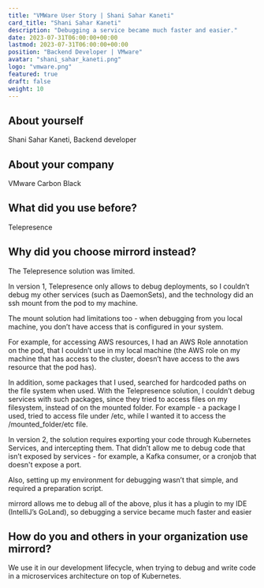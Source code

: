 ```yaml
---
title: "VMWare User Story | Shani Sahar Kaneti"
card_title: "Shani Sahar Kaneti"
description: "Debugging a service became much faster and easier."
date: 2023-07-31T06:00:00+00:00
lastmod: 2023-07-31T06:00:00+00:00
position: "Backend Developer | VMware"
avatar: "shani_sahar_kaneti.png"
logo: "vmware.png"
featured: true
draft: false
weight: 10
---
```


## About yourself

Shani Sahar Kaneti, Backend developer

## About your company

VMware Carbon Black

## What did you use before?

Telepresence

## Why did you choose mirrord instead?

The Telepresence solution was limited.

In version 1, Telepresence only allows to debug deployments, so I couldn’t debug my other services (such as DaemonSets), and the technology did an ssh mount from the pod to my machine.

The mount solution had limitations too - when debugging from you local machine, you don’t have access that is configured in your system. 

For example, for accessing AWS resources, I had an AWS Role annotation on the pod, that I couldn’t use in my local machine (the AWS role on my machine that has access to the cluster, doesn’t have access to the aws resource that the pod has).

In addition, some packages that I used, searched for hardcoded paths on the file system when used. With the Telepresence solution, I couldn’t debug services with such packages, since they tried to access files on my filesystem, instead of on the mounted folder. For example - a package I used, tried to access file under /etc, while I wanted it to access the /mounted_folder/etc file.

In version 2, the solution requires exporting your code through Kubernetes Services, and intercepting them. That didn’t allow me to debug code that isn’t exposed by services - for example, a Kafka consumer, or a cronjob that doesn't expose a port.

Also, setting up my environment for debugging wasn’t that simple, and required a preparation script.

mirrord allows me to debug all of the above, plus it has a plugin to my IDE (IntelliJ’s GoLand), so debugging a service became much faster and easier

## How do you and others in your organization use mirrord?

We use it in our development lifecycle, when trying to debug and write code in a microservices architecture on top of Kubernetes. 